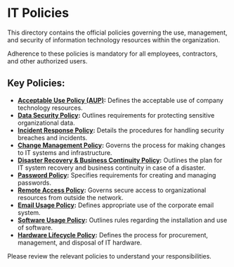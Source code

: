 # IT Policies

This directory contains the official policies governing the use, management, and security of information technology resources within the organization.

Adherence to these policies is mandatory for all employees, contractors, and other authorized users.

## Key Policies:

*   **[Acceptable Use Policy (AUP)](AcceptableUsePolicy.md):** Defines the acceptable use of company technology resources.
*   **[Data Security Policy](DataSecurityPolicy.md):** Outlines requirements for protecting sensitive organizational data.
*   **[Incident Response Policy](IncidentResponsePolicy.md):** Details the procedures for handling security breaches and incidents.
*   **[Change Management Policy](ChangeManagementPolicy.md):** Governs the process for making changes to IT systems and infrastructure.
*   **[Disaster Recovery & Business Continuity Policy](DisasterRecoveryPolicy.md):** Outlines the plan for IT system recovery and business continuity in case of a disaster.
*   **[Password Policy](PasswordPolicy.md):** Specifies requirements for creating and managing passwords.
*   **[Remote Access Policy](RemoteAccessPolicy.md):** Governs secure access to organizational resources from outside the network.
*   **[Email Usage Policy](EmailUsagePolicy.md):** Defines appropriate use of the corporate email system.
*   **[Software Usage Policy](SoftwareUsagePolicy.md):** Outlines rules regarding the installation and use of software.
*   **[Hardware Lifecycle Policy](HardwareLifecyclePolicy.md):** Defines the process for procurement, management, and disposal of IT hardware.

Please review the relevant policies to understand your responsibilities. 